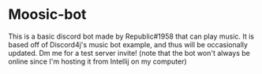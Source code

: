 # Moosic-bot

This is a basic discord bot made by Republic#1958 that can play music. It is based off of Discord4j's music bot example, and thus will be occasionally updated. Dm me for a test server invite! (note that the bot won't always be online since I'm hosting it from Intellij on my computer)
